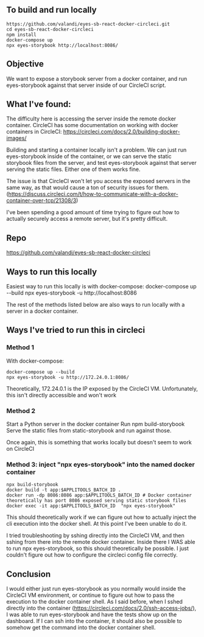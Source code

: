 ## To build and run locally 

```
https://github.com/valandi/eyes-sb-react-docker-circleci.git
cd eyes-sb-react-docker-circleci
npm install
docker-compose up
npx eyes-storybook http://localhost:8086/
```

## Objective
We want to expose a storybook server from a docker container, and run eyes-storybook against that server inside of our CircleCI script. 

## What I've found:
The difficulty here is accessing the server inside the remote docker container.
CircleCI has some documentation on working with docker containers in CircleCI:
https://circleci.com/docs/2.0/building-docker-images/

Building and starting a container locally isn't a problem. We can just run eyes-storybook inside of the container, or we can serve the static storybook files from the server, and test eyes-storybook against that server serving the static files. 
Either one of them works fine. 

The issue is that CircleCI won't let you access the exposed servers in the same way, as that would cause a ton of security issues for them. 
(https://discuss.circleci.com/t/how-to-communicate-with-a-docker-container-over-tcp/21308/3)

I've been spending a good amount of time trying to figure out how to actually securely access a remote server, but it's pretty difficult. 

## Repo

https://github.com/valandi/eyes-sb-react-docker-circleci

## Ways to run this locally

Easiest way to run this locally is with docker-compose:
docker-compose up --build
npx eyes-storybook -u http://localhost:8086

The rest of the methods listed below are also ways to run locally with a server in a docker container. 

## Ways I've tried to run this in circleci

### Method 1
With docker-compose:
```
docker-compose up --build
npx eyes-storybook -u http://172.24.0.1:8086/
```

Theoretically, 172.24.0.1 is the IP exposed by the CircleCI VM. Unfortunately, this isn't directly accessible and won't work

### Method 2
Start a Python server in the docker container
Run npm build-storybook
Serve the static files from static-storybook and run against those. 

Once again, this is something that works locally but doesn't seem to work on CircleCI

### Method 3: inject "npx eyes-storybook" into the named docker container
```
npx build-storybook
docker build -t app:$APPLITOOLS_BATCH_ID .
docker run -dp 8086:8086 app:$APPLITOOLS_BATCH_ID # Docker container theoretically has port 8086 exposed serving static storybook files 
docker exec -it app:$APPLITOOLS_BATCH_ID  "npx eyes-storybook"
```

This should theoretically work if we can figure out how to actually inject the cli execution into the docker shell. At this point I've been unable to do it. 

I tried troubleshooting by sshing directly into the CircleCI VM, and then sshing from there into the remote docker container. 
Inside there I WAS able to run npx eyes-storybook, so this should theoretically be possible. 
I just couldn't figure out how to configure the circleci config file correctly. 

## Conclusion
I would either just run eyes-storybook as you normally would inside the CircleCI VM environment, or continue to figure out how to pass the execution to the docker container shell. 
As I said before, when I sshed directly into the container (https://circleci.com/docs/2.0/ssh-access-jobs/), I was able to run eyes-storybook and have the tests show up on the dashboard. 
If I can ssh into the container, it should also be possible to somehow get the command into the docker container shell. 